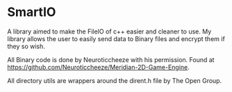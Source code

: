 # SmartIO
A library aimed to make the FileIO of c++ easier and cleaner to use. My library allows the user to easily send data to Binary files and encrypt them if they so wish.

All Binary code is done by Neuroticcheeze with his permission. Found at https://github.com/Neuroticcheeze/Meridian-2D-Game-Engine.

All directory utils are wrappers around the dirent.h file by The Open Group.
